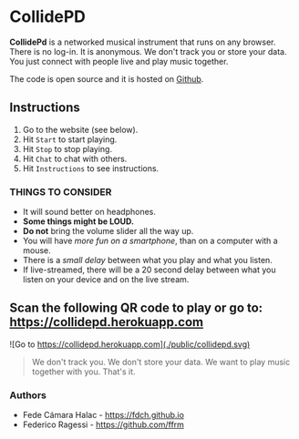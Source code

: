 # CollidePD

**CollidePd** is a networked musical instrument that runs on any browser. There is no log-in. It is anonymous. We don't track you or store your data. You just connect with people live and play music together.

The code is open source and it is hosted on [Github](https://github.com/fdch/collidepd).

## Instructions

1. Go to the website (see below).
2. Hit <code>Start</code> to start playing.
3. Hit <code>Stop</code> to stop playing.
4. Hit <code>Chat</code> to chat with others.
5. Hit <code>Instructions</code> to see instructions.

### THINGS TO CONSIDER

- It will sound better on headphones.
- **Some things might be LOUD.**
- **Do not** bring the volume slider all the way up.
- You will have *more fun on a smartphone*, than on a computer with a mouse.
- There is a *small delay* between what you play and what you listen.
- If live-streamed, there will be a 20 second delay between what you listen on your device and on the live stream.

## Scan the following QR code to play or go to: <https://collidepd.herokuapp.com>

![Go to https://collidepd.herokuapp.com](./public/collidepd.svg)

> We don't track you.
> We don't store your data.
> We want to play music together with you. That's it.

### Authors

- Fede Cámara Halac - <https://fdch.github.io>
- Federico Ragessi - <https://github.com/ffrm>
